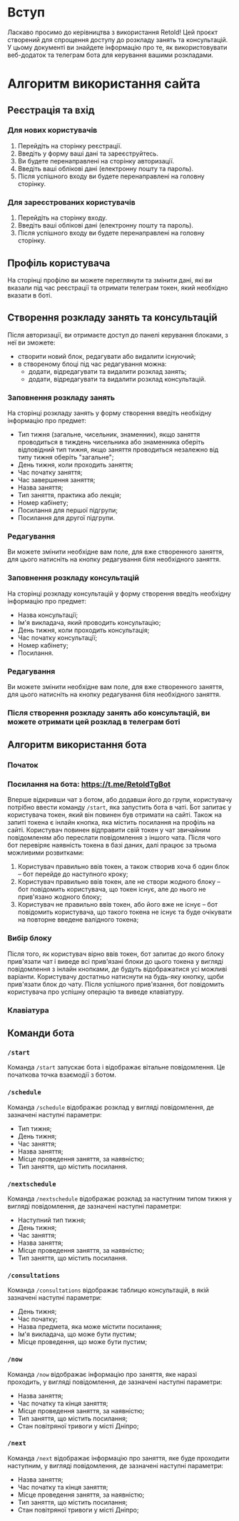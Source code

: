 # Вступ
Ласкаво просимо до керівництва з використання Retold! Цей проєкт створений для спрощення доступу до розкладу занять та консультацій. У цьому документі ви знайдете інформацію про те, як використовувати веб-додаток та телеграм бота для керування вашими розкладами.

# Алгоритм використання сайта
## Реєстрація та вхід

### Для нових користувачів
1. Перейдіть на сторінку реєстрації.
2. Введіть у форму ваші дані та зареєструйтесь.
3. Ви будете перенаправлені на сторінку авторизації.
4. Введіть ваші облікові дані (електронну пошту та пароль).
5. Після успішного входу ви будете перенаправлені на головну сторінку.

### Для зареєстрованих користувачів
1. Перейдіть на сторінку входу.
2. Введіть ваші облікові дані (електронну пошту та пароль).
3. Після успішного входу ви будете перенаправлені на головну сторінку.

## Профіль користувача
На сторінці профілю ви можете переглянути та змінити дані, які ви вказали під час реєстрації та отримати телеграм токен, який необхідно вказати в боті.

## Створення розкладу занять та консультацій
Після авторизації, ви отримаєте доступ до панелі керування блоками, з неї ви зможете:
- створити новий блок, редагувати або видалити існуючий;
- в створеному блоці під час редагування можна: 
	- додати, відредагувати та видалити розклад занять; 
	- додати, відредагувати та видалити розклад консультацій.

### Заповнення розкладу занять
На сторінці розкладу занять у форму створення введіть необхідну інформацію про предмет:
- Тип тижня (загальне, чисельник, знаменник), якщо заняття проводиться в тиждень чисельника або знаменника оберіть відповідний тип тижня, якщо заняття проводиться незалежно від типу тижня оберіть "загальне";
- День тижня, коли проходить заняття;
- Час початку заняття;
- Час завершення заняття;
- Назва заняття;
- Тип заняття, практика або лекція;
- Номер кабінету;
- Посилання для першої підгрупи;
- Посилання для другої підгрупи.

### Редагування
Ви можете змінити необхідне вам поле, для вже створенного заняття, для цього натисніть на кнопку редагування біля необхідного заняття.

### Заповнення розкладу консультацій
На сторінці розкладу консультацій у форму створення введіть необхідну інформацію про предмет:
- Назва консультації;
- Ім'я викладача, який проводить консультацію;
- День тижня, коли проходить консультація;
- Час початку консультації;
- Номер кабінету;
- Посилання.

### Редагування
Ви можете змінити необхідне вам поле, для вже створенного заняття, для цього натисніть на кнопку редагування біля необхідного заняття.

### Після створення розкладу занять або консультацій, ви можете отримати цей розклад в телеграм боті

## Алгоритм використання бота
### Початок
### Посилання на бота: https://t.me/RetoldTgBot
Вперше відкривши чат з ботом, або додавши його до групи, користувачу потрібно ввести команду `/start`, яка запустить бота в чаті. Бот запитає у користувача токен, який він повинен був отримати на сайті. Також на запиті токена є інлайн кнопка, яка містить посилання на профіль на сайті.
Користувач повинен відправити свій токен у чат звичайним повідомленям або переслати повідомлення з іншого чата.
Після чого бот перевіряє наявність токена в базі даних, далі працює за трьома можливими розвитками:
1. Користувач правильно ввів токен, а також створив хоча б один блок – бот перейде до наступного кроку;
2. Користувач правильно ввів токен, але не створи жодного блоку – бот повідомить користувача, що токен існує, але до нього не прив'язано жодного блоку;
3. Користувач не правильно ввів токен, або його вже не існує – бот повідомить користувача, що такого токена не існує та буде очікувати на повторне введене валідного токена;
### Вибір блоку
Після того, як користувач вірно ввів токен, бот запитає до якого блоку прив'язати чат і виведе всі прив'язані блоки до цього токена у вигляді повідомлення з інлайн кнопками, де будуть відображатися усі можливі варіанти.
Користувачу достатньо натиснути на будь-яку кнопку, щоби прив'язати блок до чату. Після успішного прив'язання, бот повідомить користувача про успішну операцію та виведе клавіатуру.
### Клавіатура




## Команди бота
### `/start`
Команда `/start` запускає бота і відображає вітальне повідомлення. Це початкова точка взаємодії з ботом.
### `/schedule`
Команда `/schedule` відображає розклад у вигляді повідомлення, де зазначені наступні параметри:
- Тип тижня;
- День тижня;
- Час заняття;
- Назва заняття;
- Місце проведення заняття, за наявністю;
- Тип заняття, що містить посилання.
### `/nextschedule`
Команда `/nextschedule` відображає розклад за наступним типом тижня у вигляді повідомлення, де зазначені наступні параметри:
- Наступний тип тижня;
- День тижня;
- Час заняття;
- Назва заняття;
- Місце проведення заняття, за наявністю;
- Тип заняття, що містить посилання.
### `/consultations`
Команда `/consultations` відображає таблицю консультацій, в якій зазначені наступні параметри:
- День тижня;
- Час початку;
- Назва предмета, яка може містити посилання;
- Ім'я викладача, що може бути пустим;
- Місце проведення, що може бути пустим;
### `/now`
Команда `/now` відображає інформацію про заняття, яке наразі проходить, у вигляді повідомлення, де зазначені наступні параметри:
- Назва заняття;
- Час початку та кінця заняття;
- Місце проведення заняття, за наявністю;
- Тип заняття, що містить посилання;
- Стан повітряної тривоги у місті Дніпро;
### `/next`
Команда `/next` відображає інформацію про заняття, яке буде проходити наступним, у вигляді повідомлення, де зазначені наступні параметри:
- Назва заняття;
- Час початку та кінця заняття;
- Місце проведення заняття, за наявністю;
- Тип заняття, що містить посилання;
- Стан повітряної тривоги у місті Дніпро;
